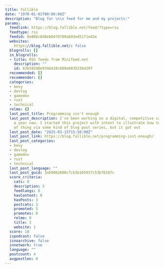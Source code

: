 ```yaml
---
title: fallible
date: "1970-01-01T00:00:00Z"
description: "Blog for \n\n feed for me and my projects:"
params:
  feedlink: https://blog.fallible.net/feed/?type=rss
  feedtype: rss
  feedid: 8e886c8d8eb0479789ab93ed51f1e42e
  websites:
    https://blog.fallible.net/: false
  blogrolls: []
  in_blogrolls:
  - title: RSS feeds from Minifeed.net
    description: ""
    id: 83b59248e9346428c889eb03522b4297
  recommended: []
  recommender: []
  categories:
  - bevy
  - devlog
  - gamedev
  - rust
  - technical
  relme: {}
  last_post_title: Programming isn't enough
  last_post_description: I've been working on a digital, competitive card game for
    a year now. I started this project with intent to illustrate how to do this kind
    of thing via some kind of blog post series, but it got out
  last_post_date: "2025-03-15T15:50:00Z"
  last_post_link: https://blog.fallible.net/programming-isnt-enough/
  last_post_categories:
  - bevy
  - devlog
  - gamedev
  - rust
  - technical
  last_post_language: ""
  last_post_guid: 3ab9062600cfcb3b165937c53b76187c
  score_criteria:
    cats: 0
    description: 3
    feedlangs: 0
    hasContent: 0
    hasPosts: 3
    postcats: 3
    promoted: 5
    promotes: 0
    relme: 0
    title: 3
    website: 1
  score: 18
  ispodcast: false
  isnoarchive: false
  innetwork: true
  language: ""
  postcount: 4
  avgpostlen: 0
---
```

